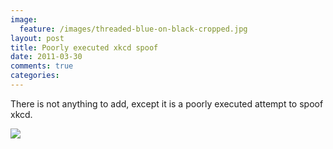 ```yaml
---
image:
  feature: /images/threaded-blue-on-black-cropped.jpg
layout: post
title: Poorly executed xkcd spoof
date: 2011-03-30
comments: true
categories:
---
```

There is not anything to add, except it is a poorly executed attempt to spoof xkcd.

![](http://3.bp.blogspot.com/-IRlTq69suHw/TZMTwnh2pFI/AAAAAAAACCc/PuUsHXZWOb0/s400/fake_xkcd.png)
